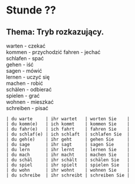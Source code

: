   # Stunde ??
## Thema: Tryb rozkazujący.
warten - czekać       
kommen - przychodzić 
fahren - jechać      
schlafen - spać      
gehen - iść       
sagen - mówić  
lernen - uczyć się  
machen - robić  
schälen - odbierać  
spielen - grać  
wohnen - mieszkać  
schreiben - pisać  

    | du warte     | ihr wartet   | worten Sie    | 
    | du komm(e)   | ich kommt    | kommen Sie    |  
    | du fahr(e)   | ich fahrt    | fahren Sie    |  
    | du schlaf(e) | ich schlaft  | schlafen Sie  |  
    | du geh(e)    | ihr geht     | gehen Sie     |  
    | du sage      | ihr sagt     | sagen Sie     |
    | du lern      | ihr lernt    | lernen Sie    |
    | du mach      | ihr macht    | machen Sie    |
    | du schäl     | ihr schält   | schälen Sie   |
    | du spiel     | ihr spielt   | spielen Sie   |
    | du wohn      | ihr wohnt    | wohnen Sie    |
    | du schreibe  | ihr schreibt | schreiben Sie |
